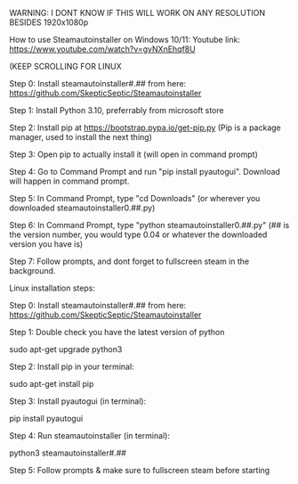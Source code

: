 WARNING: I DONT KNOW IF THIS WILL WORK ON ANY RESOLUTION BESIDES 1920x1080p

How to use Steamautoinstaller on Windows 10/11: Youtube link: https://www.youtube.com/watch?v=gvNXnEhqf8U

(KEEP SCROLLING FOR LINUX

Step 0: Install steamautoinstaller#.## from here: https://github.com/SkepticSeptic/Steamautoinstaller

Step 1: Install Python 3.10, preferrably from microsoft store

Step 2: Install pip at https://bootstrap.pypa.io/get-pip.py (Pip is a package manager, used to install the next thing)

Step 3: Open pip to actually install it (will open in command prompt)

Step 4: Go to Command Prompt and run "pip install pyautogui". Download will happen in command prompt.

Step 5: In Command Prompt, type "cd Downloads" (or wherever you downloaded steamautoinstaller0.##.py)

Step 6: In Command Prompt, type "python steamautoinstaller0.##.py" (## is the version number, you would type 0.04 or whatever the downloaded version you have is)

Step 7: Follow prompts, and dont forget to fullscreen steam in the background.



Linux installation steps:

Step 0: Install steamautoinstaller#.## from here: https://github.com/SkepticSeptic/Steamautoinstaller

Step 1: Double check you have the latest version of python 
  
  sudo apt-get upgrade python3 
  
Step 2: Install pip in your terminal: 

  sudo apt-get install pip 
  
Step 3: Install pyautogui (in terminal): 

  pip install pyautogui 
  
Step 4: Run steamautoinstaller (in terminal): 

python3 steamautoinstaller#.## 

Step 5: Follow prompts & make sure to fullscreen steam before starting
